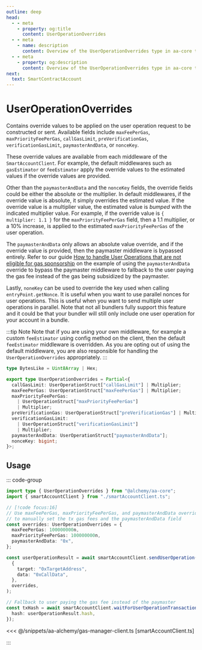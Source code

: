 ```yaml
---
outline: deep
head:
  - - meta
    - property: og:title
      content: UserOperationOverrides
  - - meta
    - name: description
      content: Overview of the UserOperationOverrides type in aa-core types
  - - meta
    - property: og:description
      content: Overview of the UserOperationOverrides type in aa-core types
next:
  text: SmartContractAccount
---
```


# UserOperationOverrides

Contains override values to be applied on the user operation request to be constructed or sent. Available fields include `maxFeePerGas`, `maxPriorityFeePerGas`, `callGasLimit`, `preVerificationGas`, `verificationGasLimit`, `paymasterAndData`, or `nonceKey`.

These override values are available from each middleware of the `SmartAccountClient`. For example, the default middlewares such as `gasEstimator` or `feeEstimator` apply the override values to the estimated values if the override values are provided.

Other than the `paymasterAndData` and the `nonceKey` fields, the override fields could be either the absolute or the multiplier. In default middlewares, if the override value is absolute, it simply overrides the estimated value. If the override value is a multiplier value, the estimated value is _bumped_ with the indicated multiplier value. For example, if the override value is `{ multiplier: 1.1 }` for the `maxPriorityFeePerGas` field, then a 1.1 multiplier, or a 10% increase, is applied to the estimated `maxPriorityFeePerGas` of the user operation.

The `paymasterAndData` only allows an absolute value override, and if the override value is provided, then the paymaster middleware is bypassed entirely. Refer to our guide [How to handle User Operations that are not eligible for gas sponsorship](/using-smart-accounts/sponsoring-gas/checking-eligibility.md) on the example of using the `paymasterAndData` override to bypass the paymaster middleware to fallback to the user paying the gas fee instead of the gas being subsidized by the paymaster.

Lastly, `noneKey` can be used to override the key used when calling `entryPoint.getNonce`. It is useful when you want to use parallel nonces for user operations. This is useful when you want to send multiple user operations in parallel. Note that not all bundlers fully support this feature and it could be that your bundler will still only include one user operation for your account in a bundle.

:::tip Note
Note that if you are using your own middleware, for example a custom `feeEstimator` using config method on the client, then the default `feeEstimator` middleware is overridden. As you are opting out of using the default middleware, you are also responsible for handling the `UserOperationOverrides` appropriately.
:::

```ts
type BytesLike = Uint8Array | Hex;

export type UserOperationOverrides = Partial<{
  callGasLimit: UserOperationStruct["callGasLimit"] | Multiplier;
  maxFeePerGas: UserOperationStruct["maxFeePerGas"] | Multiplier;
  maxPriorityFeePerGas:
    | UserOperationStruct["maxPriorityFeePerGas"]
    | Multiplier;
  preVerificationGas: UserOperationStruct["preVerificationGas"] | Multiplier;
  verificationGasLimit:
    | UserOperationStruct["verificationGasLimit"]
    | Multiplier;
  paymasterAndData: UserOperationStruct["paymasterAndData"];
  nonceKey: bigint;
}>;
```

## Usage

::: code-group

```ts [user-operation-override.ts]
import type { UserOperationOverrides } from "@alchemy/aa-core";
import { smartAccountClient } from "./smartAccountClient.ts";

// [!code focus:16]
// Use maxFeePerGas, maxPriorityFeePerGas, and paymasterAndData override
// to manually set the tx gas fees and the paymasterAndData field
const overrides: UserOperationOverrides = {
  maxFeePerGas: 100000000n,
  maxPriorityFeePerGas: 100000000n,
  paymasterAndData: "0x",
};

const userOperationResult = await smartAccountClient.sendUserOperation(
  {
    target: "0xTargetAddress",
    data: "0xCallData",
  },
  overrides,
);

// Fallback to user paying the gas fee instead of the paymaster
const txHash = await smartAccountClient.waitForUserOperationTransaction({
  hash: userOperationResult.hash,
});
```

<<< @/snippets/aa-alchemy/gas-manager-client.ts [smartAccountClient.ts]

:::
